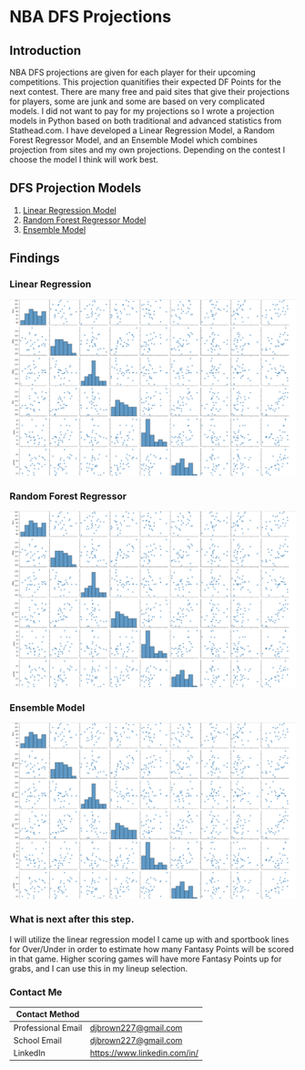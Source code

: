 # NBA DFS Projections

## Introduction
NBA DFS projections are given for each player for their upcoming competitions. This projection quanitifies their expected DF Points for the next contest. There are many free and paid sites that give their projections for players, some are junk and some are based on very complicated models. I did not want to pay for my projections so I wrote a projection models in Python based on both traditional and advanced statistics from Stathead.com. I have developed a Linear Regression Model, a Random Forest Regressor Model, and an Ensemble Model which combines projection from sites and my own projections. Depending on the contest I choose the model I think will work best.

## DFS Projection Models
1. [Linear Regression Model]()
2. [Random Forest Regressor Model]()
3. [Ensemble Model]()

## Findings
### Linear Regression
<p align="center"><img src = "https://github.com/djbrown227/Daniel_Portfolio/blob/main/Python%20Programming%20Projects/NBA%20Daily%20Fantasy%20Sports/Exploratory%20Data%20Analysis/Pairplot.png" width = 700><p>
  
### Random Forest Regressor
<p align="center"><img src = "https://github.com/djbrown227/Daniel_Portfolio/blob/main/Python%20Programming%20Projects/NBA%20Daily%20Fantasy%20Sports/Exploratory%20Data%20Analysis/Pairplot.png" width = 700><p>
  
### Ensemble Model
<p align="center"><img src = "https://github.com/djbrown227/Daniel_Portfolio/blob/main/Python%20Programming%20Projects/NBA%20Daily%20Fantasy%20Sports/Exploratory%20Data%20Analysis/Pairplot.png" width = 700><p>
  
### What is next after this step.
I will utilize the linear regression model I came up with and sportbook lines for Over/Under in order to estimate how many Fantasy Points will be scored in that game. Higher scoring games will have more Fantasy Points up for grabs, and I can use this in my lineup selection.


### Contact Me

| Contact Method |  |
| --- | --- |
| Professional Email | djbrown227@gmail.com |
| School Email | djbrown227@gmail.com |
| LinkedIn | https://www.linkedin.com/in/ |
